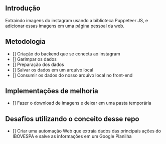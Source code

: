 ## Introdução

Extraindo imagens do instagram usando a biblioteca Puppeteer JS, e adicionar essas imagens em uma página pessoal da web.

## Metodologia

- [] Criação do backend que se conecta ao instagram
- [] Garimpar os dados 
- [] Preparação dos dados
- [] Salvar os dados em um arquivo local
- [] Consumir os dados do nosso arquivo local no front-end

## Implementações de melhoria

- [] Fazer o download de imagens e deixar em uma pasta temporária

## Desafios utilizando o conceito desse repo

- [] Criar uma automação Web que extraia dados das principais ações do IBOVESPA e salve as informações em um Google Planilha

